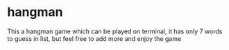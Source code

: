 # hangman
This a hangman game which can be played on terminal, it has only 7 words to guess in list, but feel free to add more and enjoy the game
